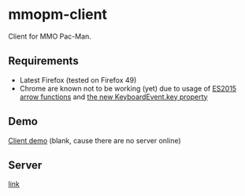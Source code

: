 # mmopm-client

Client for MMO Pac-Man.

## Requirements

- Latest Firefox (tested on Firefox 49)
- Chrome are known not to be working (yet) due to usage of [ES2015 arrow functions](https://developer.mozilla.org/en-US/docs/Web/JavaScript/Reference/Functions/Arrow_functions) and [the new KeyboardEvent.key property](https://developer.mozilla.org/en-US/docs/Web/API/KeyboardEvent/key)

## Demo

[Client demo](http://rawgit.com/SpanishArmada/mmopm-client/master/index.html) (blank, cause there are no server online)

## Server
[link](https://github.com/SpanishArmada/MMO-Pac-Man)
